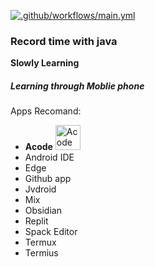 [![.github/workflows/main.yml](https://github.com/mineqwwe/java-learning/actions/workflows/main.yml/badge.svg)](https://github.com/mineqwwe/java-learning/actions/workflows/main.yml)


### Record time with java

**Slowly Learning**

##### Learning through Moblie phone
Apps Recomand:

- **Acode** [<img src="https://github.com/mineqwwe/java-learning/blob/main/png/Acode.png" alt="Acode" height="40">](https://github.com/deadlyjack/Acode)
- Android IDE
- Edge
- Github app
- Jvdroid
- Mix
- Obsidian
- Replit
- Spack Editor
- Termux
- Termius




